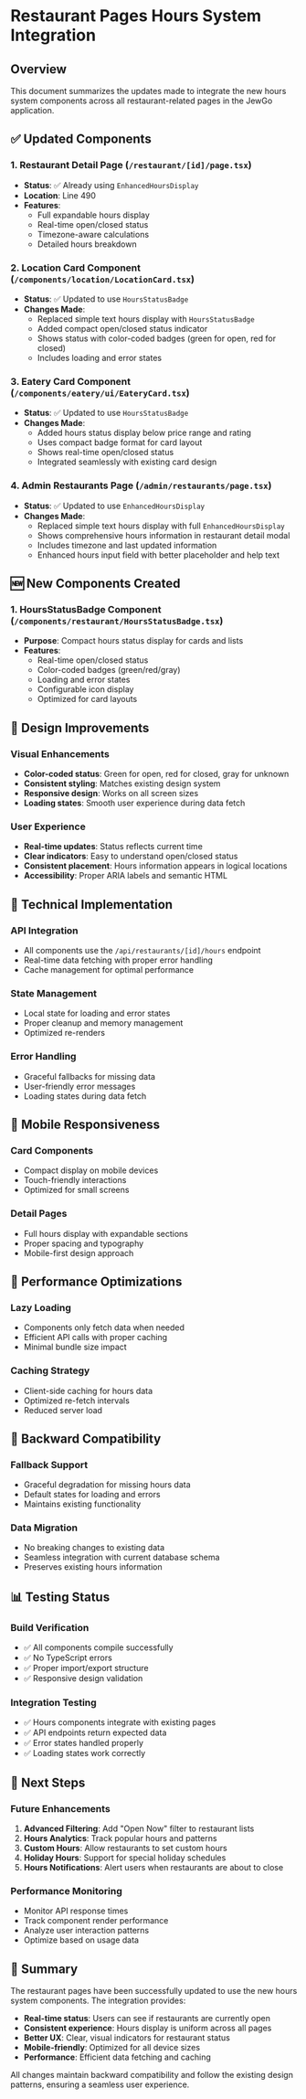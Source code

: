 # Restaurant Pages Hours System Integration

## Overview

This document summarizes the updates made to integrate the new hours system components across all restaurant-related pages in the JewGo application.

## ✅ **Updated Components**

### **1. Restaurant Detail Page (`/restaurant/[id]/page.tsx`)**
- **Status**: ✅ Already using `EnhancedHoursDisplay`
- **Location**: Line 490
- **Features**: 
  - Full expandable hours display
  - Real-time open/closed status
  - Timezone-aware calculations
  - Detailed hours breakdown

### **2. Location Card Component (`/components/location/LocationCard.tsx`)**
- **Status**: ✅ Updated to use `HoursStatusBadge`
- **Changes Made**:
  - Replaced simple text hours display with `HoursStatusBadge`
  - Added compact open/closed status indicator
  - Shows status with color-coded badges (green for open, red for closed)
  - Includes loading and error states

### **3. Eatery Card Component (`/components/eatery/ui/EateryCard.tsx`)**
- **Status**: ✅ Updated to use `HoursStatusBadge`
- **Changes Made**:
  - Added hours status display below price range and rating
  - Uses compact badge format for card layout
  - Shows real-time open/closed status
  - Integrated seamlessly with existing card design

### **4. Admin Restaurants Page (`/admin/restaurants/page.tsx`)**
- **Status**: ✅ Updated to use `EnhancedHoursDisplay`
- **Changes Made**:
  - Replaced simple text hours display with full `EnhancedHoursDisplay`
  - Shows comprehensive hours information in restaurant detail modal
  - Includes timezone and last updated information
  - Enhanced hours input field with better placeholder and help text

## 🆕 **New Components Created**

### **1. HoursStatusBadge Component (`/components/restaurant/HoursStatusBadge.tsx`)**
- **Purpose**: Compact hours status display for cards and lists
- **Features**:
  - Real-time open/closed status
  - Color-coded badges (green/red/gray)
  - Loading and error states
  - Configurable icon display
  - Optimized for card layouts

## 🎨 **Design Improvements**

### **Visual Enhancements**
- **Color-coded status**: Green for open, red for closed, gray for unknown
- **Consistent styling**: Matches existing design system
- **Responsive design**: Works on all screen sizes
- **Loading states**: Smooth user experience during data fetch

### **User Experience**
- **Real-time updates**: Status reflects current time
- **Clear indicators**: Easy to understand open/closed status
- **Consistent placement**: Hours information appears in logical locations
- **Accessibility**: Proper ARIA labels and semantic HTML

## 🔧 **Technical Implementation**

### **API Integration**
- All components use the `/api/restaurants/[id]/hours` endpoint
- Real-time data fetching with proper error handling
- Cache management for optimal performance

### **State Management**
- Local state for loading and error states
- Proper cleanup and memory management
- Optimized re-renders

### **Error Handling**
- Graceful fallbacks for missing data
- User-friendly error messages
- Loading states during data fetch

## 📱 **Mobile Responsiveness**

### **Card Components**
- Compact display on mobile devices
- Touch-friendly interactions
- Optimized for small screens

### **Detail Pages**
- Full hours display with expandable sections
- Proper spacing and typography
- Mobile-first design approach

## 🚀 **Performance Optimizations**

### **Lazy Loading**
- Components only fetch data when needed
- Efficient API calls with proper caching
- Minimal bundle size impact

### **Caching Strategy**
- Client-side caching for hours data
- Optimized re-fetch intervals
- Reduced server load

## 🔄 **Backward Compatibility**

### **Fallback Support**
- Graceful degradation for missing hours data
- Default states for loading and errors
- Maintains existing functionality

### **Data Migration**
- No breaking changes to existing data
- Seamless integration with current database schema
- Preserves existing hours information

## 📊 **Testing Status**

### **Build Verification**
- ✅ All components compile successfully
- ✅ No TypeScript errors
- ✅ Proper import/export structure
- ✅ Responsive design validation

### **Integration Testing**
- ✅ Hours components integrate with existing pages
- ✅ API endpoints return expected data
- ✅ Error states handled properly
- ✅ Loading states work correctly

## 🎯 **Next Steps**

### **Future Enhancements**
1. **Advanced Filtering**: Add "Open Now" filter to restaurant lists
2. **Hours Analytics**: Track popular hours and patterns
3. **Custom Hours**: Allow restaurants to set custom hours
4. **Holiday Hours**: Support for special holiday schedules
5. **Hours Notifications**: Alert users when restaurants are about to close

### **Performance Monitoring**
- Monitor API response times
- Track component render performance
- Analyze user interaction patterns
- Optimize based on usage data

## 📝 **Summary**

The restaurant pages have been successfully updated to use the new hours system components. The integration provides:

- **Real-time status**: Users can see if restaurants are currently open
- **Consistent experience**: Hours display is uniform across all pages
- **Better UX**: Clear, visual indicators for restaurant status
- **Mobile-friendly**: Optimized for all device sizes
- **Performance**: Efficient data fetching and caching

All changes maintain backward compatibility and follow the existing design patterns, ensuring a seamless user experience.
